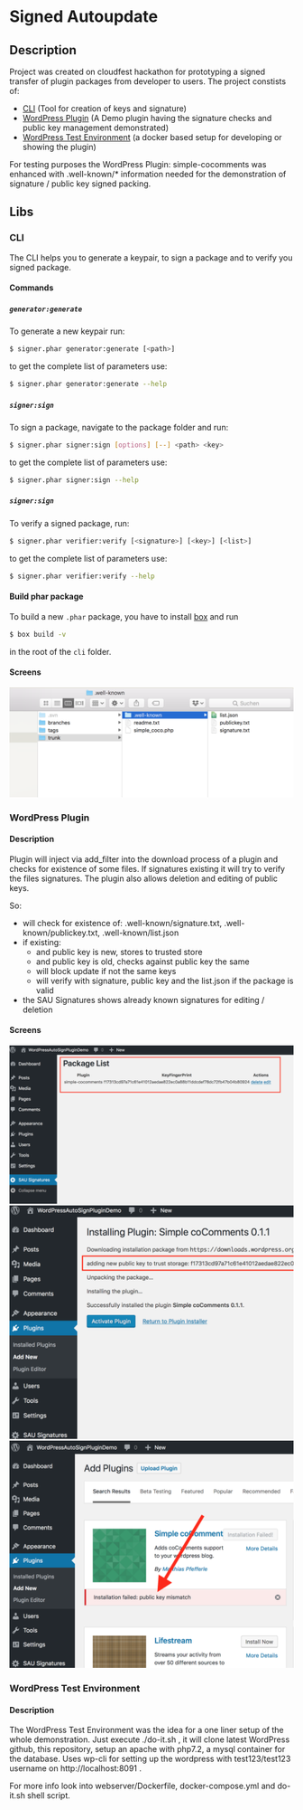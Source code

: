 # Signed Autoupdate

## Description

Project was created on cloudfest hackathon for prototyping a signed transfer of plugin packages from developer to users. The project constists of:

- [CLI](#cli) (Tool for creation of keys and signature)
- [WordPress Plugin](#wordpress-plugin) (A Demo plugin having the signature checks and public key management demonstrated)
- [WordPress Test Environment](#wordpress-test-environment) (a docker based setup for developing or showing the plugin)

For testing purposes the WordPress Plugin: simple-cocomments was enhanced with .well-known/* information needed for the demonstration of signature / public key signed packing.

## Libs

### CLI

The CLI helps you to generate a keypair, to sign a package and to verify you signed package.

#### Commands

##### `generator:generate`

To generate a new keypair run:

```bash
$ signer.phar generator:generate [<path>]
```

to get the complete list of parameters use:

```bash
$ signer.phar generator:generate --help
```

##### `signer:sign`

To sign a package, navigate to the package folder and run:

```bash
$ signer.phar signer:sign [options] [--] <path> <key>
```

to get the complete list of parameters use:

```bash
$ signer.phar signer:sign --help
```

##### `signer:sign`

To verify a signed package, run:

```bash
$ signer.phar verifier:verify [<signature>] [<key>] [<list>]
```

to get the complete list of parameters use:

```bash
$ signer.phar verifier:verify --help
```

#### Build phar package

To build a new `.phar` package, you have to install [box](https://github.com/box-project/box2#as-a-global-composer-install) and run

```bash
$ box build -v
```

in the root of the `cli` folder.

#### Screens

![Package List View](doc/well-known.png)

### WordPress Plugin

#### Description

Plugin will inject via add_filter into the download process of a plugin and checks for existence of some files. If
signatures existing it will try to verify the files signatures. The plugin also allows deletion and editing of public
keys.

So:

- will check for existence of: .well-known/signature.txt, .well-known/publickey.txt, .well-known/list.json
- if existing:
  - and public key is new, stores to trusted store
  - and public key is old, checks against public key the same
  - will block update if not the same keys
  - will verify with signature, public key and the list.json if the package is valid
- the SAU Signatures shows already known signatures for editing / deletion


#### Screens

![Package List View](doc/package-list-view.png)
![New Key Add During First Install](doc/new-key-found.png)
![Reject Installation on Error](doc/installation-rejected-key-mismatch.png)


### WordPress Test Environment

#### Description

The WordPress Test Environment was the idea for a one liner setup of the whole demonstration. Just execute ./do-it.sh , it will clone latest WordPress github, this repository, setup an apache with php7.2, a mysql container for the database. Uses wp-cli for setting up the wordpress with test123/test123 username on http://localhost:8091 .

For more info look into webserver/Dockerfile, docker-compose.yml and do-it.sh shell script.
